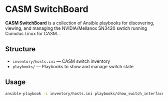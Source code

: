# CASM SwitchBoard

**CASM SwitchBoard** is a collection of Ansible playbooks for discovering, viewing, and managing the NVIDIA/Mellanox SN3420 swtich running Cumulus Linux for CASM. .

## Structure

- `inventory/hosts.ini` — CASM switch inventory
- `playbooks/` — Playbooks to show and manage switch state

## Usage

```sh
ansible-playbook -i inventory/hosts.ini playbooks/show_switch_interfaces.yml
